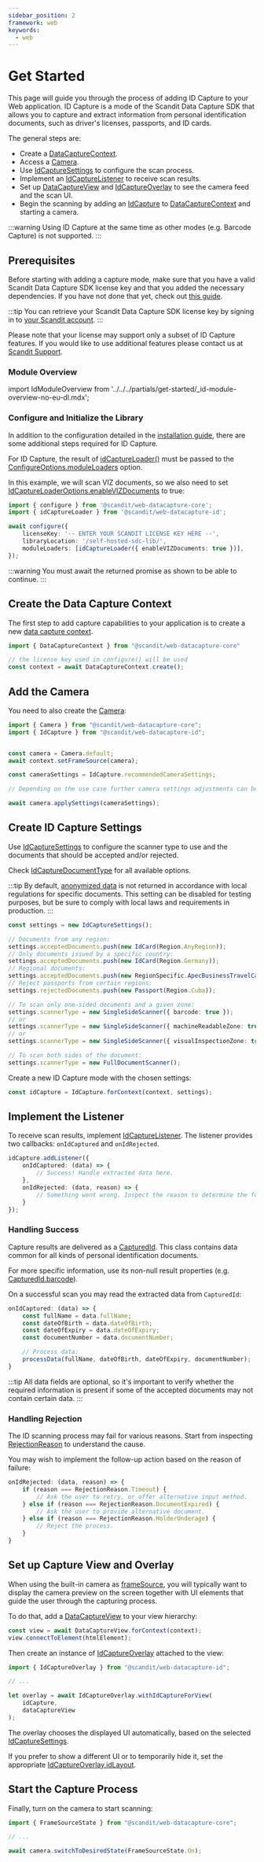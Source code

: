 ```yaml
---
sidebar_position: 2
framework: web
keywords:
  - web
---
```


# Get Started

This page will guide you through the process of adding ID Capture to your Web application. ID Capture is a mode of the Scandit Data Capture SDK that allows you to capture and extract information from personal identification documents, such as driver's licenses, passports, and ID cards.

The general steps are:

- Create a [DataCaptureContext](https://docs.scandit.com/data-capture-sdk/web/core/api/data-capture-context.html#class-scandit.datacapture.core.DataCaptureContext).
- Access a [Camera](https://docs.scandit.com/data-capture-sdk/web/core/api/camera.html#class-scandit.datacapture.core.Camera).
- Use [IdCaptureSettings](https://docs.scandit.com/data-capture-sdk/web/id-capture/api/id-capture-settings.html#class-scandit.datacapture.id.IdCaptureSettings) to configure the scan process.
- Implement an [IdCaptureListener](https://docs.scandit.com/data-capture-sdk/web/id-capture/api/id-capture-listener.html#interface-scandit.datacapture.id.IIdCaptureListener) to receive scan results.
- Set up [DataCaptureView](https://docs.scandit.com/data-capture-sdk/web/core/api/ui/data-capture-view.html#class-scandit.datacapture.core.ui.DataCaptureView) and [IdCaptureOverlay](https://docs.scandit.com/data-capture-sdk/web/id-capture/api/ui/id-capture-overlay.html#class-scandit.datacapture.id.ui.IdCaptureOverlay) to see the camera feed and the scan UI.
- Begin the scanning by adding an [IdCapture](https://docs.scandit.com/data-capture-sdk/web/id-capture/api/id-capture.html#class-scandit.datacapture.id.IdCapture) to [DataCaptureContext](https://docs.scandit.com/data-capture-sdk/web/core/api/data-capture-context.html#class-scandit.datacapture.core.DataCaptureContext) and starting a camera.

:::warning
Using ID Capture at the same time as other modes (e.g. Barcode Capture) is not supported.
:::

## Prerequisites

Before starting with adding a capture mode, make sure that you have a valid Scandit Data Capture SDK license key and that you added the necessary dependencies. If you have not done that yet, check out [this guide](/sdks/web/add-sdk.md).

:::tip
You can retrieve your Scandit Data Capture SDK license key by signing in to [your Scandit account](https://ssl.scandit.com/dashboard/sign-in).
:::

Please note that your license may support only a subset of ID Capture features. If you would like to use additional features please contact us at [Scandit Support](mailto:support@scandit.com).

### Module Overview

import IdModuleOverview from '../../../partials/get-started/_id-module-overview-no-eu-dl.mdx';

<IdModuleOverview/>

### Configure and Initialize the Library

In addition to the configuration detailed in the [installation guide](/sdks/web/add-sdk.md#configure-the-library), there are some additional steps required for ID Capture.

For ID Capture, the result of [idCaptureLoader()](https://docs.scandit.com/data-capture-sdk/web/id-capture/api/id-capture.html#method-scandit.datacapture.id.IdCaptureLoader) must be passed to the [ConfigureOptions.moduleLoaders](https://docs.scandit.com/data-capture-sdk/web/core/api/web/configure.html#property-scandit.datacapture.core.IConfigureOptions.ModuleLoaders) option.

In this example, we will scan VIZ documents, so we also need to set [IdCaptureLoaderOptions.enableVIZDocuments](https://docs.scandit.com/data-capture-sdk/web/id-capture/api/id-capture.html#property-scandit.datacapture.id.IIdCaptureLoaderOptions.EnableVIZDocuments) to true:

```ts
import { configure } from '@scandit/web-datacapture-core';
import { idCaptureLoader } from '@scandit/web-datacapture-id';

await configure({
	licenseKey: '-- ENTER YOUR SCANDIT LICENSE KEY HERE --',
	libraryLocation: '/self-hosted-sdc-lib/',
	moduleLoaders: [idCaptureLoader({ enableVIZDocuments: true })],
});
```

:::warning
You must await the returned promise as shown to be able to continue.
:::

## Create the Data Capture Context

The first step to add capture capabilities to your application is to create a new [data capture context](https://docs.scandit.com/data-capture-sdk/web/core/api/data-capture-context.html#class-scandit.datacapture.core.DataCaptureContext).

```js
import { DataCaptureContext } from "@scandit/web-datacapture-core"

// the license key used in configure() will be used
const context = await DataCaptureContext.create();
```

## Add the Camera

You need to also create the [Camera](https://docs.scandit.com/data-capture-sdk/web/core/api/camera.html#class-scandit.datacapture.core.Camera 'Camera class'):

```ts
import { Camera } from "@scandit/web-datacapture-core";
import { IdCapture } from "@scandit/web-datacapture-id";


const camera = Camera.default;
await context.setFrameSource(camera);

const cameraSettings = IdCapture.recommendedCameraSettings;

// Depending on the use case further camera settings adjustments can be made here.

await camera.applySettings(cameraSettings);
```

## Create ID Capture Settings

Use [IdCaptureSettings](https://docs.scandit.com/data-capture-sdk/web/id-capture/api/id-capture-settings.html#class-scandit.datacapture.id.IdCaptureSettings) to configure the scanner type to use and the documents that should be accepted and/or rejected.

Check [IdCaptureDocumentType](https://docs.scandit.com/data-capture-sdk/web/id-capture/api/id-capture-document.html#enum-scandit.datacapture.id.IdCaptureDocumentType) for all available options.

:::tip
By default, [anonymized data](./advanced.md#configure-data-anonymization) is not returned in accordance with local regulations for specific documents. This setting can be disabled for testing purposes, but be sure to comply with local laws and requirements in production.
:::

```ts
const settings = new IdCaptureSettings();

// Documents from any region:
settings.acceptedDocuments.push(new IdCard(Region.AnyRegion));
// Only documents issued by a specific country:
settings.acceptedDocuments.push(new IdCard(Region.Germany));
// Regional documents:
settings.acceptedDocuments.push(new RegionSpecific.ApecBusinessTravelCard());
// Reject passports from certain regions:
settings.rejectedDocuments.push(new Passport(Region.Cuba));

// To scan only one-sided documents and a given zone:
settings.scannerType = new SingleSideScanner({ barcode: true });
// or
settings.scannerType = new SingleSideScanner({ machineReadableZone: true });
// or
settings.scannerType = new SingleSideScanner({ visualInspectionZone: true });

// To scan both sides of the document:
settings.scannerType = new FullDocumentScanner();
```

Create a new ID Capture mode with the chosen settings:

```ts
const idCapture = IdCapture.forContext(context, settings);
```

## Implement the Listener

To receive scan results, implement [IdCaptureListener](https://docs.scandit.com/data-capture-sdk/web/id-capture/api/id-capture-listener.html#interface-scandit.datacapture.id.IIdCaptureListener). The listener provides two callbacks: `onIdCaptured` and `onIdRejected`.

```ts
idCapture.addListener({
	onIdCaptured: (data) => {
		// Success! Handle extracted data here.
	},
	onIdRejected: (data, reason) => {
		// Something went wrong. Inspect the reason to determine the follow-up action.
	}
});
```

### Handling Success

Capture results are delivered as a [CapturedId](https://docs.scandit.com/data-capture-sdk/web/id-capture/api/captured-id.html#class-scandit.datacapture.id.CapturedId). This class contains data common for all kinds of personal identification documents.

For more specific information, use its non-null result properties (e.g. [CapturedId.barcode](https://docs.scandit.com/data-capture-sdk/web/id-capture/api/captured-id.html#property-scandit.datacapture.id.CapturedId.Barcode)).

On a successful scan you may read the extracted data from `CapturedId`:

```ts
onIdCaptured: (data) => {
	const fullName = data.fullName;
	const dateOfBirth = data.dateOfBirth;
	const dateOfExpiry = data.dateOfExpiry;
	const documentNumber = data.documentNumber;

	// Process data:
	processData(fullName, dateOfBirth, dateOfExpiry, documentNumber);
}
```

:::tip
All data fields are optional, so it's important to verify whether the required information is present if some of the accepted documents may not contain certain data.
:::

### Handling Rejection

The ID scanning process may fail for various reasons. Start from inspecting [RejectionReason](https://docs.scandit.com/data-capture-sdk/web/id-capture/api/rejection-reason.html#enum-scandit.datacapture.id.RejectionReason) to understand the cause.

You may wish to implement the follow-up action based on the reason of failure:

```ts
onIdRejected: (data, reason) => {
	if (reason === RejectionReason.Timeout) {
		// Ask the user to retry, or offer alternative input method.
	} else if (reason === RejectionReason.DocumentExpired) {
		// Ask the user to provide alternative document.
	} else if (reason === RejectionReason.HolderUnderage) {
		// Reject the process.
	}
}
```

## Set up Capture View and Overlay

When using the built-in camera as [frameSource](https://docs.scandit.com/data-capture-sdk/web/core/api/frame-source.html#interface-scandit.datacapture.core.IFrameSource), you will typically want to display the camera preview on the screen together with UI elements that guide the user through the capturing process.

To do that, add a [DataCaptureView](https://docs.scandit.com/data-capture-sdk/web/core/api/ui/data-capture-view.html#class-scandit.datacapture.core.ui.DataCaptureView) to your view hierarchy:

```ts
const view = await DataCaptureView.forContext(context);
view.connectToElement(htmlElement);
```

Then create an instance of [IdCaptureOverlay](https://docs.scandit.com/data-capture-sdk/web/id-capture/api/ui/id-capture-overlay.html#class-scandit.datacapture.id.ui.IdCaptureOverlay) attached to the view:

```ts
import { IdCaptureOverlay } from "@scandit/web-datacapture-id";

// ...

let overlay = await IdCaptureOverlay.withIdCaptureForView(
	idCapture,
	dataCaptureView
);
```

The overlay chooses the displayed UI automatically, based on the selected [IdCaptureSettings](https://docs.scandit.com/data-capture-sdk/web/id-capture/api/id-capture-settings.html#class-scandit.datacapture.id.IdCaptureSettings).

If you prefer to show a different UI or to temporarily hide it, set the appropriate [IdCaptureOverlay.idLayout](https://docs.scandit.com/data-capture-sdk/web/id-capture/api/ui/id-capture-overlay.html#property-scandit.datacapture.id.ui.IdCaptureOverlay.IdLayout).

## Start the Capture Process

Finally, turn on the camera to start scanning:

```ts
import { FrameSourceState } from "@scandit/web-datacapture-core";

// ...

await camera.switchToDesiredState(FrameSourceState.On);
```